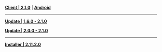 **[Client | 2.1.0](https://autopatchcnws.yuanshen.com/client_app/pc_mihoyo/20210901_859f700f6ec7a8a3/YuanShen_2.1.0.zip)** | **[Android](https://autopatchcnws.yuanshen.com/client_app/Android/20210901_new_21db95cb081622f9/yuanshen_2.1.0_mihoyo.ap)**

---

**[Update | 1.6.0 - 2.1.0](https://autopatchcnws.yuanshen.com/client_app/update/hk4e_cn/18/game_1.6.0_2.1.0_diff_tkLn4PAmDSZ7W9Ns.zip)**

**[Update | 2.0.0 - 2.1.0](https://autopatchcnws.yuanshen.com/client_app/update/hk4e_cn/18/game_2.0.0_2.1.0_diff_1f7AFLVjigMhXBnd.zip)**

---

**[Installer | 2.11.2.0](https://autopatchcnws.yuanshen.com/client_app/launcher/launcher/20210901_69d9bb7f6627cfc0/yuanshen_setup_mihoyo_20210817214657.exe)**
